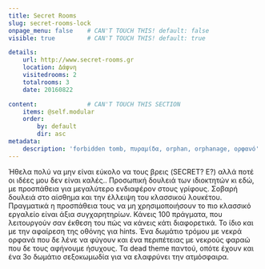 ```yaml
---
title: Secret Rooms
slug: secret-rooms-lock
onpage_menu: false    # CAN'T TOUCH THIS! default: false
visible: true         # CAN'T TOUCH THIS! default: true

details:
    url: http://www.secret-rooms.gr
    location: Δάφνη
    visitedrooms: 2
    totalrooms: 3
    date: 20160822

content:              # CAN'T TOUCH THIS SECTION
    items: @self.modular
    order:
        by: default
        dir: asc
metadata:
    description: 'forbidden tomb, πυραμίδα, orphan, orphanage, ορφανό'
---
```


Ήθελα πολύ να μην είναι εύκολο να τους βρεις (SECRET? E?) αλλά ποτέ οι ιδέες μου δεν είναι καλές.. 
Προσωπική δουλειά των ιδιοκτητών κι εδώ, με προσπάθεια για μεγαλύτερο ενδιαφέρον στους γρίφους. Σοβαρή δουλειά στο αίσθημα και την έλλειψη του κλασσικού λουκέτου. 
Πραγματικά η προσπάθεια τους να μη χρησιμοποιήσουν το πιο κλασσικό εργαλείο είναι άξια συγχαρητηρίων. Κάνεις 100 πράγματα, που λειτουργούν σαν έκθεση του πώς να κάνεις κάτι διαφορετικά. Το ίδιο και με την αφαίρεση της οθόνης για hints.
Ένα δωμάτιο τρόμου με νεκρά ορφανά που δε λένε να φύγουν και ένα περιπέτειας με νεκρούς φαραώ που δε τους αφήνουμε ήσυχους. Τα dead theme παντού, οπότε έχουν και ένα 3ο δωμάτιο σεξοκωμωδία για να ελαφρύνει την ατμόσφαιρα.
